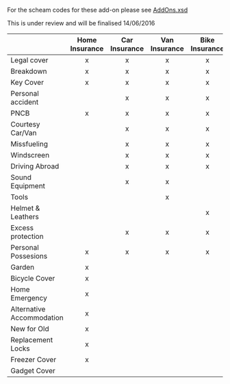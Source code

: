 For the scheam codes for these add-on please see [AddOns.xsd](Schema/AddOns.xsd)

This is under review and will be finalised 14/06/2016

|| Home Insurance | Car Insurance | Van Insurance | Bike Insurance | Travel Insurance
|:--- |:---:|:---:|:---:|:---:|:---:|
Legal cover              | x | x | x | x |   |
Breakdown                | x | x | x | x |   |
Key Cover                | x | x | x | x |   |
Personal accident        |   | x | x | x |   |
PNCB                     | x | x | x | x |   |
Courtesy Car/Van         |   | x | x | x |   |
Missfueling              |   | x | x | x |   |
Windscreen               |   | x | x | x |   |
Driving Abroad           |   | x | x | x |   |
Sound Equipment          |   | x | x |   |   |
Tools                    |   |   | x |   |   |
Helmet & Leathers        |   |   |   | x |   |
Excess protection        |   | x | x | x |   |
Personal Possesions      | x | x | x | x |   |
Garden                   | x |   |   |   |   |
Bicycle Cover            | x |   |   |   |   |
Home Emergency           | x |   |   |   |   |
Alternative Accommodation| x |   |   |   |   |
New for Old              | x |   |   |   |   |
Replacement Locks        | x |   |   |   |   |
Freezer Cover            | x |   |   |   |   |
Gadget Cover             |   |   |   |   | x |
